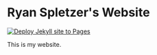 # Ryan Spletzer's Website

[![Deploy Jekyll site to Pages](https://github.com/ryanspletzer/ryanspletzer.github.io/actions/workflows/jekyll.yml/badge.svg)](https://github.com/ryanspletzer/ryanspletzer.github.io/actions/workflows/jekyll.yml)

This is my website.

